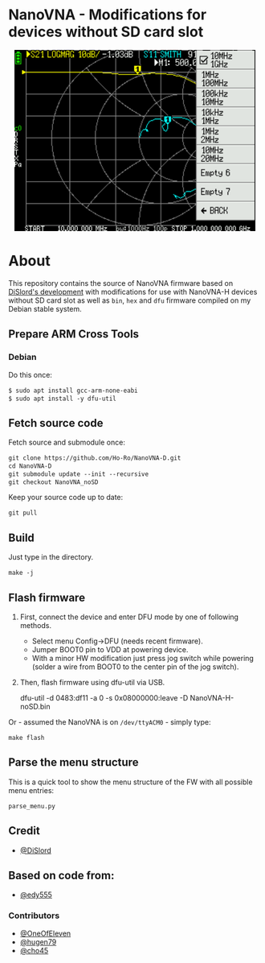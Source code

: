 NanoVNA - Modifications for devices without SD card slot
========================================================

<div align="center">
<img src="/doc/8_slots.png" width="480px">
</div>

# About

This repository contains the source of NanoVNA firmware based on
[DiSlord's development](https://github.com/DiSlord/NanoVNA-D)
with modifications for use with NanoVNA-H devices without SD card slot
as well as `bin`, `hex` and `dfu` firmware compiled on my Debian stable system.

## Prepare ARM Cross Tools

### Debian

Do this once:

    $ sudo apt install gcc-arm-none-eabi
    $ sudo apt install -y dfu-util

## Fetch source code

Fetch source and submodule once:

    git clone https://github.com/Ho-Ro/NanoVNA-D.git
    cd NanoVNA-D
    git submodule update --init --recursive
    git checkout NanoVNA_noSD

Keep your source code up to date:

    git pull

## Build

Just type in the directory.

    make -j

## Flash firmware

1. First, connect the device and enter DFU mode by one of following methods.

   + Select menu Config->DFU (needs recent firmware).
   + Jumper BOOT0 pin to VDD at powering device.
   + With a minor HW modification just press jog switch while powering
     (solder a wire from BOOT0 to the center pin of the jog switch).

2. Then, flash firmware using dfu-util via USB.

    dfu-util -d 0483:df11 -a 0 -s 0x08000000:leave -D NanoVNA-H-noSD.bin

Or - assumed the NanoVNA is on `/dev/ttyACM0` - simply type:

    make flash



## Parse the menu structure

This is a quick tool to show the menu structure of the FW with all possible menu entries:

    parse_menu.py

## Credit
* [@DiSlord](https://github.com/DiSlord/)

## Based on code from:
* [@edy555](https://github.com/edy555)

### Contributors
* [@OneOfEleven](https://github.com/OneOfEleven)
* [@hugen79](https://github.com/hugen79)
* [@cho45](https://github.com/cho45)

